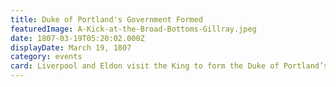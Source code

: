 ```yaml
---
title: Duke of Portland's Government Formed
featuredImage: A-Kick-at-the-Broad-Bottoms-Gillray.jpeg
date: 1807-03-19T05:20:02.000Z
displayDate: March 19, 1807
category: events
card: Liverpool and Eldon visit the King to form the Duke of Portland’s government. Liverpool becomes Home Secretary again.
---
```

